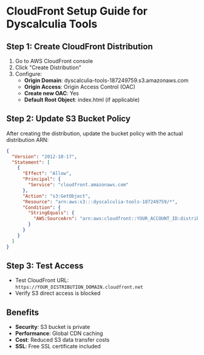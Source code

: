 # CloudFront Setup Guide for Dyscalculia Tools

## Step 1: Create CloudFront Distribution

1. Go to AWS CloudFront console
2. Click "Create Distribution"
3. Configure:
   - **Origin Domain**: dyscalculia-tools-187249759.s3.amazonaws.com
   - **Origin Access**: Origin Access Control (OAC)
   - **Create new OAC**: Yes
   - **Default Root Object**: index.html (if applicable)

## Step 2: Update S3 Bucket Policy

After creating the distribution, update the bucket policy with the actual distribution ARN:

```json
{
  "Version": "2012-10-17",
  "Statement": [
    {
      "Effect": "Allow",
      "Principal": {
        "Service": "cloudfront.amazonaws.com"
      },
      "Action": "s3:GetObject",
      "Resource": "arn:aws:s3:::dyscalculia-tools-187249759/*",
      "Condition": {
        "StringEquals": {
          "AWS:SourceArn": "arn:aws:cloudfront::YOUR_ACCOUNT_ID:distribution/YOUR_DISTRIBUTION_ID"
        }
      }
    }
  ]
}
```

## Step 3: Test Access

- Test CloudFront URL: `https://YOUR_DISTRIBUTION_DOMAIN.cloudfront.net`
- Verify S3 direct access is blocked

## Benefits

- **Security**: S3 bucket is private
- **Performance**: Global CDN caching
- **Cost**: Reduced S3 data transfer costs
- **SSL**: Free SSL certificate included